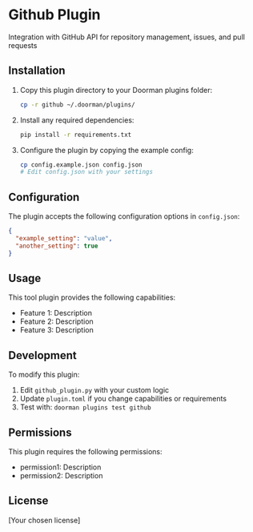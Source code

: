 # Github Plugin

Integration with GitHub API for repository management, issues, and pull requests

## Installation

1. Copy this plugin directory to your Doorman plugins folder:
   ```bash
   cp -r github ~/.doorman/plugins/
   ```

2. Install any required dependencies:
   ```bash
   pip install -r requirements.txt
   ```

3. Configure the plugin by copying the example config:
   ```bash
   cp config.example.json config.json
   # Edit config.json with your settings
   ```

## Configuration

The plugin accepts the following configuration options in `config.json`:

```json
{
  "example_setting": "value",
  "another_setting": true
}
```

## Usage

This tool plugin provides the following capabilities:

- Feature 1: Description
- Feature 2: Description  
- Feature 3: Description

## Development

To modify this plugin:

1. Edit `github_plugin.py` with your custom logic
2. Update `plugin.toml` if you change capabilities or requirements
3. Test with: `doorman plugins test github`

## Permissions

This plugin requires the following permissions:
- permission1: Description
- permission2: Description

## License

[Your chosen license]
